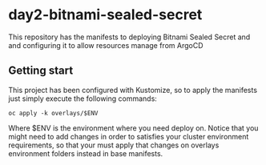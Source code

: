# day2-bitnami-sealed-secret

This repository has the manifests to deploying Bitnami Sealed Secret and and configuring it to allow resources manage from ArgoCD

## Getting start

This project has been configured with Kustomize, so to apply the manifests just simply execute the following commands:

```
oc apply -k overlays/$ENV
```

Where $ENV is the environment where you need deploy on. Notice that you might need to add changes in order to satisfies your cluster environment requirements, so that your must apply that changes on overlays environment folders instead in base manifests.